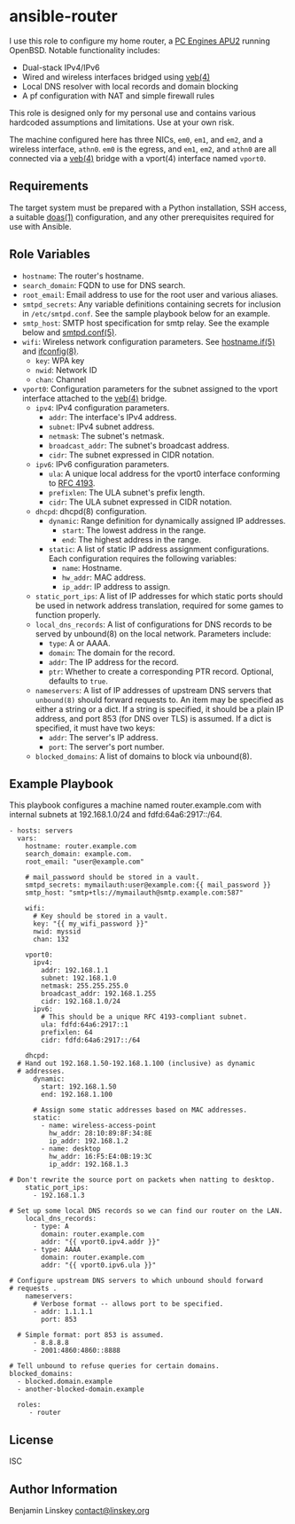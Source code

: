 ansible-router
==============

I use this role to configure my home router, a [PC Engines APU2][apu2] running
OpenBSD. Notable functionality includes:

- Dual-stack IPv4/IPv6
- Wired and wireless interfaces bridged using [veb(4)][]
- Local DNS resolver with local records and domain blocking
- A pf configuration with NAT and simple firewall rules

This role is designed only for my personal use and contains various hardcoded
assumptions and limitations. Use at your own risk.

The machine configured here has three NICs, `em0`, `em1`, and `em2`, and
a wireless interface, `athn0`. `em0` is the egress, and `em1`, `em2`, and
`athn0` are all connected via a [veb(4)][] bridge with a vport(4) interface
named `vport0`.

Requirements
------------

The target system must be prepared with a Python installation, SSH access,
a suitable [doas(1)][] configuration, and any other prerequisites required
for use with Ansible.

Role Variables
--------------

- `hostname`: The router's hostname.
- `search_domain`: FQDN to use for DNS search.
- `root_email`: Email address to use for the root user and various aliases.
- `smtpd_secrets`: Any variable definitions containing secrets for inclusion
  in `/etc/smtpd.conf`. See the sample playbook below for an example.
- `smtp_host`: SMTP host specification for smtp relay. See the example below
  and [smtpd.conf(5)][].
- `wifi`: Wireless network configuration parameters. See [hostname.if(5)][] and
  [ifconfig(8)][].
	- `key`: WPA key
	- `nwid`: Network ID
	- `chan`: Channel
- `vport0`: Configuration parameters for the subnet assigned to the vport
  interface attached to the [veb(4)][] bridge.
  	- `ipv4`: IPv4 configuration parameters.
		- `addr`: The interface's IPv4 address.
		- `subnet`: IPv4 subnet address.
		- `netmask`: The subnet's netmask.
		- `broadcast_addr`: The subnet's broadcast address.
		- `cidr`: The subnet expressed in CIDR notation.
	- `ipv6`: IPv6 configuration parameters.
		- `ula`: A unique local address for the vport0 interface
		  conforming to [RFC 4193][].
		- `prefixlen`: The ULA subnet's prefix length.
		- `cidr`: The ULA subnet expressed in CIDR notation.
	- `dhcpd`: dhcpd(8) configuration.
		- `dynamic`: Range definition for dynamically assigned IP
		  addresses.
		  	- `start`: The lowest address in the range.
		  	- `end`: The highest address in the range.
		- `static`: A list of static IP address assignment
		  configurations. Each configuration requires the following
		  variables:
			- `name`: Hostname.
			- `hw_addr`: MAC address.
			- `ip_addr`: IP address to assign.
	- `static_port_ips`: A list of IP addresses for which static ports
	  should be used in network address translation, required for some
	  games to function properly.
	- `local_dns_records`: A list of configurations for DNS records to be
	  served by unbound(8) on the local network. Parameters include:
	  	- `type`: A or AAAA.
		- `domain`: The domain for the record.
		- `addr`: The IP address for the record.
		- `ptr`: Whether to create a corresponding PTR record.
		  Optional, defaults to `true`.
	- `nameservers`: A list of IP addresses of upstream DNS servers that
	  `unbound(8)` should forward requests to. An item may be specified as
	  either a string or a dict. If a string is specified, it should be
	  a plain IP address, and port 853 (for DNS over TLS) is assumed.
	  If a dict is specified, it must have two keys:
	  	- `addr`: The server's IP address.
		- `port`: The server's port number.
	- `blocked_domains`: A list of domains to block via unbound(8).

Example Playbook
----------------

This playbook configures a machine named router.example.com with internal
subnets at 192.168.1.0/24 and fdfd:64a6:2917::/64.

    - hosts: servers
      vars:
        hostname: router.example.com
        search_domain: example.com.
        root_email: "user@example.com"

        # mail_password should be stored in a vault.
        smtpd_secrets: mymailauth:user@example.com:{{ mail_password }}
        smtp_host: "smtp+tls://mymailauth@smtp.example.com:587"

        wifi:
          # Key should be stored in a vault.
          key: "{{ my_wifi_password }}"
          nwid: myssid
          chan: 132

        vport0:
          ipv4:
            addr: 192.168.1.1
            subnet: 192.168.1.0
            netmask: 255.255.255.0
            broadcast_addr: 192.168.1.255
            cidr: 192.168.1.0/24
          ipv6:
            # This should be a unique RFC 4193-compliant subnet.
            ula: fdfd:64a6:2917::1
            prefixlen: 64
            cidr: fdfd:64a6:2917::/64

        dhcpd:
	  # Hand out 192.168.1.50-192.168.1.100 (inclusive) as dynamic
	  # addresses.
          dynamic:
            start: 192.168.1.50
            end: 192.168.1.100

          # Assign some static addresses based on MAC addresses.
          static:
            - name: wireless-access-point
              hw_addr: 28:10:89:8F:34:8E
              ip_addr: 192.168.1.2
            - name: desktop
              hw_addr: 16:F5:E4:0B:19:3C
              ip_addr: 192.168.1.3

	# Don't rewrite the source port on packets when natting to desktop.
        static_port_ips:
          - 192.168.1.3

	# Set up some local DNS records so we can find our router on the LAN.
        local_dns_records:
          - type: A
            domain: router.example.com
            addr: "{{ vport0.ipv4.addr }}"
          - type: AAAA
            domain: router.example.com
            addr: "{{ vport0.ipv6.ula }}"

	# Configure upstream DNS servers to which unbound should forward
	# requests .
        nameservers:
          # Verbose format -- allows port to be specified.
          - addr: 1.1.1.1
            port: 853

	  # Simple format: port 853 is assumed.
          - 8.8.8.8
          - 2001:4860:4860::8888

	# Tell unbound to refuse queries for certain domains.
	blocked_domains:
	  - blocked.domain.example
	  - another-blocked-domain.example

      roles:
         - router

License
-------

ISC

Author Information
------------------

Benjamin Linskey <contact@linskey.org>

[apu2]: https://www.pcengines.ch/apu2.htm
[veb(4)]: https://man.openbsd.org/veb.4
[doas(1)]: https://man.openbsd.org/man1/doas.1
[smtpd.conf(5)]: https://man.openbsd.org/smtpd.conf
[hostname.if(5)]: https://man.openbsd.org/hostname.if
[ifconfig(8)]: https://man.openbsd.org/ifconfig
[RFC 4193]: https://www.rfc-editor.org/rfc/rfc4193
[dhcpd(8)]: https://man.openbsd.org/dhcpd
[unbound(8)]: https://man.openbsd.org/unbound

